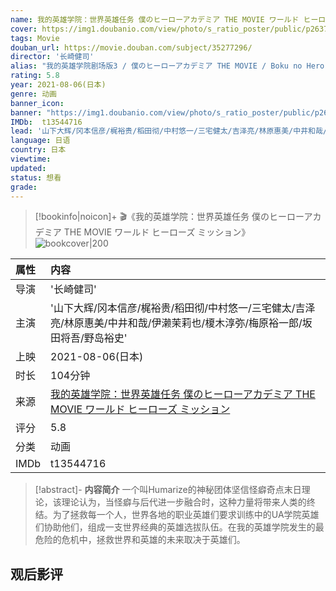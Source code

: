 ```yaml
---
name: 我的英雄学院：世界英雄任务 僕のヒーローアカデミア THE MOVIE ワールド ヒーローズ ミッション
cover: https://img1.doubanio.com/view/photo/s_ratio_poster/public/p2637357139.jpg
tags: Movie
douban_url: https://movie.douban.com/subject/35277296/
director: '长崎健司'
alias: "我的英雄学院剧场版3 / 僕のヒーローアカデミア THE MOVIE / Boku no Hero Academia the Movie 3 / Boku no Hero Academia: World Heroes Mission / My Hero Academia: World Heroes' Mission"
rating: 5.8
year: 2021-08-06(日本)
genre: 动画
banner_icon: 
banner: "https://img1.doubanio.com/view/photo/s_ratio_poster/public/p2637357139.jpg"
IMDb:  t13544716
lead: '山下大辉/冈本信彦/梶裕贵/稻田彻/中村悠一/三宅健太/吉泽亮/林原惠美/中井和哉/伊濑茉莉也/榎木淳弥/梅原裕一郎/坂田将吾/野岛裕史' 
language: 日语 
country: 日本 
viewtime:
updated: 
status: 想看
grade: 
---
```

> [!bookinfo|noicon]+ 🎬《我的英雄学院：世界英雄任务 僕のヒーローアカデミア THE MOVIE ワールド ヒーローズ ミッション》
> ![bookcover|200](https://img1.doubanio.com/view/photo/s_ratio_poster/public/p2637357139.jpg)
>
| 属性 | 内容                                       |
|:---- |:------------------------------------------ |
| 导演 | '长崎健司'                         |
| 主演 | '山下大辉/冈本信彦/梶裕贵/稻田彻/中村悠一/三宅健太/吉泽亮/林原惠美/中井和哉/伊濑茉莉也/榎木淳弥/梅原裕一郎/坂田将吾/野岛裕史'                             |
| 上映 | 2021-08-06(日本)                             |
| 时长 | 104分钟                   |
| 来源 | [我的英雄学院：世界英雄任务 僕のヒーローアカデミア THE MOVIE ワールド ヒーローズ ミッション](https://movie.douban.com/subject/35277296/) |
| 评分 | 5.8                           |
| 分类 | 动画                            |
| IMDb | t13544716                             | 

> [!abstract]- **内容简介**
>  一个叫Humarize的神秘团体坚信怪癖奇点末日理论，该理论认为，当怪癖与后代进一步融合时，这种力量将带来人类的终结。为了拯救每一个人，世界各地的职业英雄们要求训练中的UA学院英雄们协助他们，组成一支世界经典的英雄选拔队伍。在我的英雄学院发生的最危险的危机中，拯救世界和英雄的未来取决于英雄们。
>  
## 观后影评
